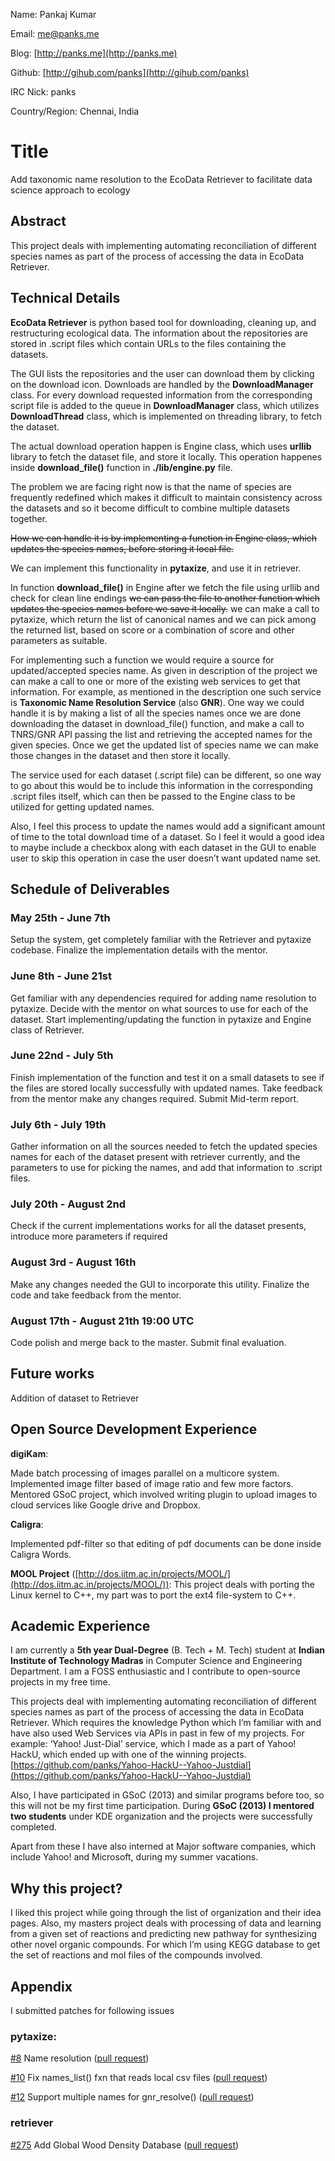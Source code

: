 Name: Pankaj Kumar

Email: me@panks.me

Blog: [http://panks.me](http://panks.me)

Github: [http://gihub.com/panks](http://gihub.com/panks)

IRC Nick: panks

Country/Region: Chennai, India

# Title
Add taxonomic name resolution to the EcoData Retriever to facilitate data science approach to ecology

## Abstract
This project deals with implementing automating reconciliation of different species names as part of the process of accessing the data in EcoData Retriever.

## Technical Details
**EcoData Retriever** is python based tool for downloading, cleaning up, and restructuring ecological data. The information about the repositories are stored in .script files which contain URLs to the files containing the datasets.

The GUI lists the repositories and the user can download them by clicking on the download icon. Downloads are handled by the **DownloadManager** class. For every download requested information from the corresponding script file is added to the queue in **DownloadManager** class, which utilizes **DownloadThread** class, which is implemented on threading library, to fetch the dataset. 

The actual download operation happen is Engine class, which uses **urllib** library to fetch the dataset file, and store it locally. This operation happenes inside **download_file()** function in **./lib/engine.py** file. 

The problem we are facing right now is that the name of species are frequently redefined which makes it difficult to maintain consistency across the datasets and so it become difficult to combine multiple datasets together.

~~How we can handle it is by implementing a function in Engine class, which updates the species names, before storing it local file.~~

We can implement this functionality in **pytaxize**, and use it in retriever.

In function **download_file()** in Engine after we fetch the file using urllib and check for clean line endings ~~we can pass the file to another function which updates the species names before we save it locally.~~ we can make a call to pytaxize, which return the list of canonical names and we can pick among the returned list, based on score or a combination of score and other parameters as suitable.

For implementing such a function we would require a source for updated/accepted species name. As given in description of the project we can make a call to one or more of the existing web services to get that information. For example, as mentioned in the description one such service is **Taxonomic Name Resolution Service** (also **GNR**). One way we could handle it is by making a list of all the species names once we are done downloading the dataset in download_file() function, and make a call to TNRS/GNR API
passing the list and retrieving the accepted names for the given species. Once we get the updated list of species name we can make those changes in the dataset and then store it locally.

The service used for each dataset (.script file) can be different, so one way to go about this would be to include this information in the corresponding .script files itself, which can then be passed to the Engine class to be utilized for getting updated names.

Also, I feel this process to update the names would add a significant amount of time to the total download time of a dataset. So I feel it would a good idea to maybe include a checkbox along with each dataset in the GUI to enable user to skip this operation in case the user doesn’t want updated name set.

## Schedule of Deliverables

### May 25th -  June 7th
Setup the system, get completely familiar with the Retriever and pytaxize codebase. Finalize the implementation details with the mentor.

### June 8th - June 21st
Get familiar with any dependencies required for adding name resolution to pytaxize. Decide with the mentor on what sources to use for each of the dataset. Start implementing/updating the function in pytaxize and Engine class of Retriever.

### June 22nd - July 5th
Finish implementation of the function and test it on a small datasets to see if the files are stored locally successfully with updated names. Take feedback from the mentor make any changes required. Submit Mid-term report.

### July 6th - July 19th
Gather information on all the sources needed to fetch the updated species names for each of the dataset present with retriever currently, and the parameters to use for picking the names, and add that information to .script files.

### July 20th - August 2nd
Check if the current implementations works for all the dataset presents, introduce more parameters if required

### August 3rd - August 16th
Make any changes needed the GUI to incorporate this utility. Finalize the code and take feedback from the mentor.

### August 17th - August 21th 19:00 UTC
Code polish and merge back to the master. Submit final evaluation.

## Future works
Addition of dataset to Retriever

## Open Source Development Experience

**digiKam**:
 
Made batch processing of images parallel on a multicore system. Implemented image filter based of image ratio and few more factors. Mentored GSoC project, which involved writing plugin to upload images to cloud services like Google drive and Dropbox.

**Caligra**:

Implemented pdf-filter so that editing of pdf documents can be done inside Caligra Words.

**MOOL Project** ([http://dos.iitm.ac.in/projects/MOOL/](http://dos.iitm.ac.in/projects/MOOL/)): 
This project deals with porting the Linux kernel to C++, my part was to port the ext4 file-system to C++.

## Academic Experience
I am currently a **5th year Dual-Degree** (B. Tech + M. Tech) student at **Indian Institute of Technology Madras** in Computer Science and Engineering Department. I am a FOSS enthusiastic and I contribute to open-source projects in my free time.

This projects deal with implementing automating reconciliation of different species names as part of the process of accessing the data in EcoData Retriever. Which requires the knowledge Python which I’m familiar with and have also used Web Services via APIs in past in few of my projects. For example: ‘Yahoo! Just-Dial’ service, which I made as a part of Yahoo! HackU, which ended up with one of the winning projects. [https://github.com/panks/Yahoo-HackU--Yahoo-Justdial](https://github.com/panks/Yahoo-HackU--Yahoo-Justdial)

Also, I have participated in GSoC (2013) and similar programs before too, so this will not be my first time participation. During **GSoC (2013) I mentored two students** under KDE organization and the projects were successfully completed.

Apart from these I have also interned at Major software companies, which include Yahoo! and Microsoft, during my summer vacations.

## Why this project?
I liked this project while going through the list of organization and their idea pages. Also, my masters project deals with processing of data and learning from a given set of reactions and predicting new pathway for synthesizing other novel organic compounds. For which I’m using KEGG database to get the set of reactions and mol files of the compounds involved.

## Appendix

I submitted patches for following issues

### pytaxize:

[#8](https://github.com/sckott/pytaxize/issues/8) Name resolution ([pull request](https://github.com/sckott/pytaxize/pull/19))

[#10](https://github.com/sckott/pytaxize/issues/10) Fix names_list() fxn that reads local csv files ([pull request](https://github.com/sckott/pytaxize/pull/18))

[#12](https://github.com/sckott/pytaxize/issues/12) Support multiple names for gnr_resolve() ([pull request](https://github.com/sckott/pytaxize/pull/19))


### retriever

[#275](https://github.com/weecology/retriever/issues/275) Add Global Wood Density Database ([pull request](https://github.com/weecology/retriever/pull/284))



